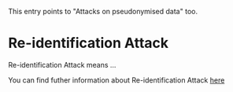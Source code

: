 This entry points to "Attacks on pseudonymised data" too.

# Re-identification Attack

Re-identification Attack means ...

You can find futher information about Re-identification Attack [here](../T3.5/.md)
